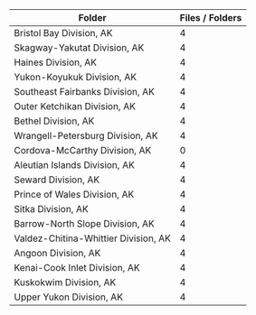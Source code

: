 | Folder                               |   Files / Folders |
|--------------------------------------|-------------------|
| Bristol Bay Division, AK             |                 4 |
| Skagway-Yakutat Division, AK         |                 4 |
| Haines Division, AK                  |                 4 |
| Yukon-Koyukuk Division, AK           |                 4 |
| Southeast Fairbanks Division, AK     |                 4 |
| Outer Ketchikan Division, AK         |                 4 |
| Bethel Division, AK                  |                 4 |
| Wrangell-Petersburg Division, AK     |                 4 |
| Cordova-McCarthy Division, AK        |                 0 |
| Aleutian Islands Division, AK        |                 4 |
| Seward Division, AK                  |                 4 |
| Prince of Wales Division, AK         |                 4 |
| Sitka Division, AK                   |                 4 |
| Barrow-North Slope Division, AK      |                 4 |
| Valdez-Chitina-Whittier Division, AK |                 4 |
| Angoon Division, AK                  |                 4 |
| Kenai-Cook Inlet Division, AK        |                 4 |
| Kuskokwim Division, AK               |                 4 |
| Upper Yukon Division, AK             |                 4 |